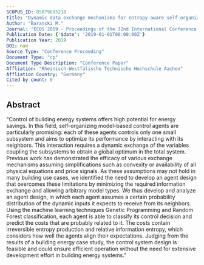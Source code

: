 ```yaml
---
SCOPUS_ID: 85079695218
Title: "Dynamic data exchange mechanisms for entropy-aware self-organizing control agents"
Author: "Baranski M."
Journal: "ECOS 2019 - Proceedings of the 32nd International Conference on Efficiency, Cost, Optimization, Simulation and Environmental Impact of Energy Systems"
Publication Date: {'$date': '2019-01-01T00:00:00Z'}
Publication Year: 2019
DOI: nan
Source Type: "Conference Proceeding"
Document Type: "cp"
Document Type Description: "Conference Paper"
Affliation: "Rheinisch-Westfälische Technische Hochschule Aachen"
Affliation Country: "Germany"
Cited by count: 0
---
```


## Abstract
"Control of building energy systems offers high potential for energy savings. In this field, self-organizing model-based control agents are particularly promising: each of these agents controls only one small subsystem and aims to optimize its performance by interacting with its neighbors. This interaction requires a dynamic exchange of the variables coupling the subsystems to obtain a global optimum in the total system. Previous work has demonstrated the efficacy of various exchange mechanisms assuming simplifications such as convexity or availability of all physical equations and price signals. As these assumptions may not hold in many building use cases, we identified the need to develop an agent design that overcomes these limitations by minimizing the required information exchange and allowing arbitrary model types. We thus develop and analyze an agent design, in which each agent assumes a certain probability distribution of the dynamic inputs it expects to receive from its neighbors. Using the machine learning techniques Genetic Programming and Random Forest classification, each agent is able to classify its control decision and predict the costs that are probably related to it. The costs contain irreversible entropy production and relative information entropy, which considers how well the agents align their expectations. Judging from the results of a building energy case study, the control system design is feasible and could ensure efficient operation without the need for extensive development effort in building energy systems."
